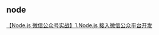 ## node

[【Node.js 微信公众号实战】1.Node.js 接入微信公众平台开发][1]



[1]: https://cnodejs.org/topic/59294bff9e32cc84569a746a
